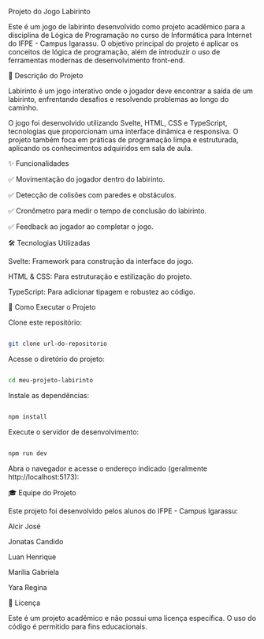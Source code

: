 Projeto do Jogo Labirinto

Este é um jogo de labirinto desenvolvido como projeto acadêmico para a disciplina de Lógica de Programação no curso de Informática para Internet do IFPE - Campus Igarassu. O objetivo principal do projeto é aplicar os conceitos de lógica de programação, além de introduzir o uso de ferramentas modernas de desenvolvimento front-end.


📜 Descrição do Projeto

Labirinto é um jogo interativo onde o jogador deve encontrar a saída de um labirinto, enfrentando desafios e resolvendo problemas ao longo do caminho.

O jogo foi desenvolvido utilizando Svelte, HTML, CSS e TypeScript, tecnologias que proporcionam uma interface dinâmica e responsiva. O projeto também foca em práticas de programação limpa e estruturada, aplicando os conhecimentos adquiridos em sala de aula.


✨ Funcionalidades

✅ Movimentação do jogador dentro do labirinto.

✅ Detecção de colisões com paredes e obstáculos.

✅ Cronômetro para medir o tempo de conclusão do labirinto.

✅ Feedback ao jogador ao completar o jogo.



🛠 Tecnologias Utilizadas

Svelte: Framework para construção da interface do jogo.

HTML & CSS: Para estruturação e estilização do projeto.

TypeScript: Para adicionar tipagem e robustez ao código.



🚀 Como Executar o Projeto

Clone este repositório:

```bash

git clone url-do-repositorio
```

Acesse o diretório do projeto:

```bash

cd meu-projeto-labirinto
```

Instale as dependências:

```bash

npm install
```

Execute o servidor de desenvolvimento:

```bash

npm run dev
```

Abra o navegador e acesse o endereço indicado (geralmente http://localhost:5173):



🎓 Equipe do Projeto

Este projeto foi desenvolvido pelos alunos do IFPE - Campus Igarassu:

Alcir José

Jonatas Candido

Luan Henrique

Marília Gabriela

Yara Regina



📄 Licença

Este é um projeto acadêmico e não possui uma licença específica. O uso do código é permitido para fins educacionais.

